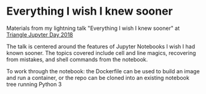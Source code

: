 # Everything I wish I knew sooner
Materials from my lightning talk "Everything I wish I knew sooner" at [Triangle Jupyter Day 2018](https://libcce.github.io/TriangleJupyter/)

The talk is centered around the features of Jupyter Notebooks I wish I had known sooner.
The topics covered include cell and line magics, recovering from mistakes, and shell commands from the notebook.

To work through the notebook:
  the Dockerfile can be used to build an image and run a container,
  or the repo can be cloned into an existing notebook tree running Python 3

